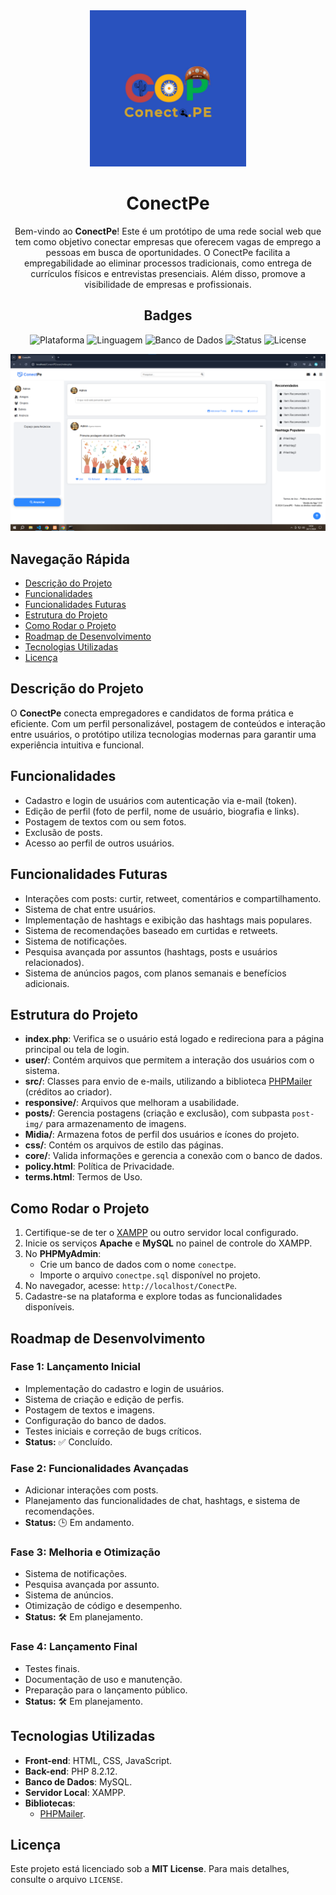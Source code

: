 <div align="center">

<img src="Midia/icon.jpeg" alt="Logo do ConectPe" width="250">

  <h1 align="center">ConectPe</h1>

Bem-vindo ao **ConectPe**! Este é um protótipo de uma rede social web que tem como objetivo conectar empresas que oferecem vagas de emprego a pessoas em busca de oportunidades. O ConectPe facilita a empregabilidade ao eliminar processos tradicionais, como entrega de currículos físicos e entrevistas presenciais. Além disso, promove a visibilidade de empresas e profissionais.

 ## Badges
![Plataforma](https://img.shields.io/badge/plataforma-web-red)
![Linguagem](https://img.shields.io/badge/Linguagem-PHP-blue)
![Banco de Dados](https://img.shields.io/badge/Banco%20de%20Dados-MySQL-yellow)
![Status](https://img.shields.io/badge/Status-Protótipo%20em%20desenvolvimento-orange)
![License](https://img.shields.io/badge/License-MIT-green)

![Logo](Midia/screenshot.png)


</div>

## Navegação Rápida
- [Descrição do Projeto](#descrição-do-projeto)
- [Funcionalidades](#funcionalidades)
- [Funcionalidades Futuras](#funcionalidades-futuras)
- [Estrutura do Projeto](#estrutura-do-projeto)
- [Como Rodar o Projeto](#como-rodar-o-projeto)
- [Roadmap de Desenvolvimento](#roadmap-de-desenvolvimento)
- [Tecnologias Utilizadas](#tecnologias-utilizadas)
- [Licença](#licença)



## Descrição do Projeto
O **ConectPe** conecta empregadores e candidatos de forma prática e eficiente. Com um perfil personalizável, postagem de conteúdos e interação entre usuários, o protótipo utiliza tecnologias modernas para garantir uma experiência intuitiva e funcional.
<a name="descrição-do-projeto"></a>



## Funcionalidades
- Cadastro e login de usuários com autenticação via e-mail (token).
- Edição de perfil (foto de perfil, nome de usuário, biografia e links).
- Postagem de textos com ou sem fotos.
- Exclusão de posts.
- Acesso ao perfil de outros usuários.



## Funcionalidades Futuras
- Interações com posts: curtir, retweet, comentários e compartilhamento.
- Sistema de chat entre usuários.
- Implementação de hashtags e exibição das hashtags mais populares.
- Sistema de recomendações baseado em curtidas e retweets.
- Sistema de notificações.
- Pesquisa avançada por assuntos (hashtags, posts e usuários relacionados).
- Sistema de anúncios pagos, com planos semanais e benefícios adicionais.



## Estrutura do Projeto
- **index.php**: Verifica se o usuário está logado e redireciona para a página principal ou tela de login.
- **user/**: Contém arquivos que permitem a interação dos usuários com o sistema.
- **src/**: Classes para envio de e-mails, utilizando a biblioteca [PHPMailer](https://github.com/PHPMailer/PHPMailer) (créditos ao criador).
- **responsive/**: Arquivos que melhoram a usabilidade.
- **posts/**: Gerencia postagens (criação e exclusão), com subpasta `post-img/` para armazenamento de imagens.
- **Midia/**: Armazena fotos de perfil dos usuários e ícones do projeto.
- **css/**: Contém os arquivos de estilo das páginas.
- **core/**: Valida informações e gerencia a conexão com o banco de dados.
- **policy.html**: Política de Privacidade.
- **terms.html**: Termos de Uso.



## Como Rodar o Projeto
1. Certifique-se de ter o [XAMPP](https://www.apachefriends.org/) ou outro servidor local configurado.
2. Inicie os serviços **Apache** e **MySQL** no painel de controle do XAMPP.
3. No **PHPMyAdmin**:
   - Crie um banco de dados com o nome `conectpe`.
   - Importe o arquivo `conectpe.sql` disponível no projeto.
4. No navegador, acesse: `http://localhost/ConectPe`.
5. Cadastre-se na plataforma e explore todas as funcionalidades disponíveis.



## Roadmap de Desenvolvimento
### Fase 1: Lançamento Inicial
- Implementação do cadastro e login de usuários.
- Sistema de criação e edição de perfis.
- Postagem de textos e imagens.
- Configuração do banco de dados.
- Testes iniciais e correção de bugs críticos.
- **Status:** ✅ Concluído.

### Fase 2: Funcionalidades Avançadas
- Adicionar interações com posts.
- Planejamento das funcionalidades de chat, hashtags, e sistema de recomendações.
- **Status:** 🕒 Em andamento.

### Fase 3: Melhoria e Otimização
- Sistema de notificações.
- Pesquisa avançada por assunto.
- Sistema de anúncios.
- Otimização de código e desempenho.
- **Status:** 🛠️ Em planejamento.

### Fase 4: Lançamento Final
- Testes finais.
- Documentação de uso e manutenção.
- Preparação para o lançamento público.
- **Status:** 🛠️ Em planejamento.



## Tecnologias Utilizadas
- **Front-end**: HTML, CSS, JavaScript.
- **Back-end**: PHP 8.2.12.
- **Banco de Dados**: MySQL.
- **Servidor Local**: XAMPP.
- **Bibliotecas**:
  - [PHPMailer](https://github.com/PHPMailer/PHPMailer).



## Licença
Este projeto está licenciado sob a **MIT License**. Para mais detalhes, consulte o arquivo `LICENSE`.


